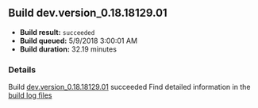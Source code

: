 ## Build dev.version_0.18.18129.01
- **Build result:** `succeeded`
- **Build queued:** 5/9/2018 3:00:01 AM
- **Build duration:** 32.19 minutes
### Details
Build [dev.version_0.18.18129.01](https://winappstudio.visualstudio.com/web/build.aspx?pcguid=a4ef43be-68ce-4195-a619-079b4d9834c2&builduri=vstfs%3a%2f%2f%2fBuild%2fBuild%2f25649) succeeded
Find detailed information in the [build log files](https://uwpctdiags.blob.core.windows.net/buildlogs/dev.version_0.18.18129.01_logs.zip)

